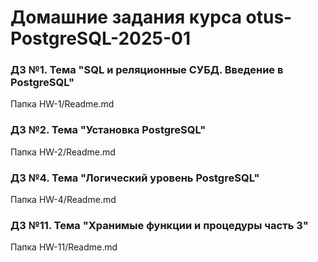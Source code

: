 # Домашние задания курса otus-PostgreSQL-2025-01

### ДЗ №1. Тема "SQL и реляционные СУБД. Введение в PostgreSQL"
Папка HW-1/Readme.md

### ДЗ №2. Тема "Установка PostgreSQL"
Папка HW-2/Readme.md

### ДЗ №4. Тема "Логический уровень PostgreSQL"
Папка HW-4/Readme.md

### ДЗ №11. Тема "Хранимые функции и процедуры часть 3"
Папка HW-11/Readme.md
